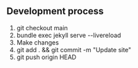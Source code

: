 ## Development process

1. git checkout main
2. bundle exec jekyll serve --livereload
3. Make changes
4. git add . && git commit -m "Update site"
5. git push origin HEAD
